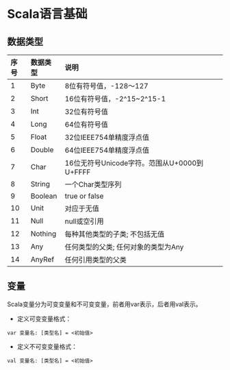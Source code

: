 # Scala语言基础

## 数据类型
|序号|数据类型|说明|
|:---|:---|:---|
|1|Byte|8位有符号值，-128～127|
|2|Short|16位有符号值，-2^15~2^15-1|
|3|Int|32位有符号值
|4|Long|64位有符号值
|5|Float|32位IEEE754单精度浮点值
|6|Double|64位IEEE754单精度浮点值
|7|Char|16位无符号Unicode字符。范围从U+0000到U+FFFF
|8|String|一个Char类型序列
|9|Boolean|true or false
|10|Unit|对应于无值
|11|Null|null或空引用
|12|Nothing|每种其他类型的子类; 不包括无值
|13|Any|任何类型的父类; 任何对象的类型为Any
|14|AnyRef|任何引用类型的父类

## 变量
Scala变量分为可变变量和不可变变量，前者用var表示，后者用val表示。
* 定义可变变量格式：
```
var 变量名: [类型名] = <初始值>
```
* 定义不可变变量格式：
```
val 变量名: [类型名] = <初始值>
```

